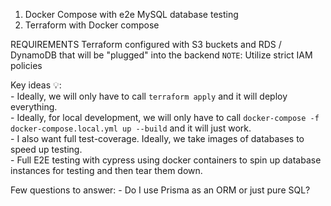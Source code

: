 1. Docker Compose with e2e MySQL database testing
2. Terraform with Docker compose

REQUIREMENTS
Terraform configured with S3 buckets and RDS / DynamoDB that will be "plugged" into the backend
    `NOTE`: Utilize strict IAM policies

Key ideas 💡:  
    - Ideally, we will only have to call `terraform apply` and it will deploy everything.  
    - Ideally, for local development, we will only have to call `docker-compose -f docker-compose.local.yml up --build` and it will just work.  
    - I also want full test-coverage. Ideally, we take images of databases to speed up testing.  
    - Full E2E testing with cypress using docker containers to spin up database instances for testing and then tear them down.  


Few questions to answer:
    - Do I use Prisma as an ORM or just pure SQL?